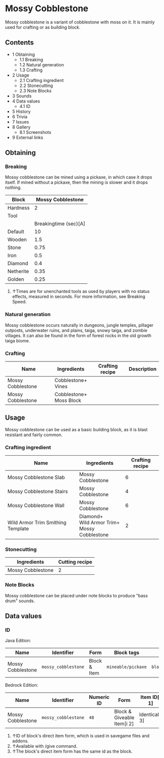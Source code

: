 # Mossy Cobblestone
Mossy cobblestone is a variant of cobblestone with moss on it. It is mainly used for crafting or as building block.

## Contents
- 1 Obtaining
	- 1.1 Breaking
	- 1.2 Natural generation
	- 1.3 Crafting
- 2 Usage
	- 2.1 Crafting ingredient
	- 2.2 Stonecutting
	- 2.3 Note Blocks
- 3 Sounds
- 4 Data values
	- 4.1 ID
- 5 History
- 6 Trivia
- 7 Issues
- 8 Gallery
	- 8.1 Screenshots
- 9 External links

## Obtaining
### Breaking
Mossy cobblestone can be mined using a pickaxe, in which case it drops itself. If mined without a pickaxe, then the mining is slower and it drops nothing.

| Block     | Mossy Cobblestone     |
|-----------|-----------------------|
| Hardness  | 2                     |
| Tool      |                       |
|           | Breakingtime (sec)[A] |
| Default   | 10                    |
| Wooden    | 1.5                   |
| Stone     | 0.75                  |
| Iron      | 0.5                   |
| Diamond   | 0.4                   |
| Netherite | 0.35                  |
| Golden    | 0.25                  |

1. ↑Times are for unenchanted tools as used by players with no status effects, measured in seconds. For more information, see Breaking Speed.

### Natural generation
Mossy cobblestone occurs naturally in dungeons, jungle temples, pillager outposts, underwater ruins, and plains, taiga, snowy taiga, and zombie villages. It can also be found in the form of forest rocks in the old growth taiga biome.

### Crafting
| Name              | Ingredients                 | Crafting recipe | Description |
|-------------------|-----------------------------|-----------------|-------------|
| Mossy Cobblestone | Cobblestone+<br/>Vines      |                 |             |
| Mossy Cobblestone | Cobblestone+<br/>Moss Block |                 |             |

## Usage
Mossy cobblestone can be used as a basic building block, as it is blast resistant and fairly common.

### Crafting ingredient
| Name                              | Ingredients                                         | Crafting recipe |
|-----------------------------------|-----------------------------------------------------|-----------------|
| Mossy Cobblestone Slab            | Mossy Cobblestone                                   | 6               |
| Mossy Cobblestone Stairs          | Mossy Cobblestone                                   | 4               |
| Mossy Cobblestone Wall            | Mossy Cobblestone                                   | 6               |
| Wild Armor Trim Smithing Template | Diamond+<br/>Wild Armor Trim+<br/>Mossy Cobblestone | 2               |

### Stonecutting
| Ingredients       | Cutting recipe |
|-------------------|----------------|
| Mossy Cobblestone | 2              |

### Note Blocks
Mossy cobblestone can be placed under note blocks to produce "bass drum" sounds.

## Data values
### ID
Java Edition:

| Name              | Identifier          | Form         | Block tags         | Translation key                     |
|-------------------|---------------------|--------------|--------------------|-------------------------------------|
| Mossy Cobblestone | `mossy_cobblestone` | Block & Item | `mineable/pickaxe` | `block.minecraft.mossy_cobblestone` |

Bedrock Edition:

| Name              | Identifier          | Numeric ID | Form                       | Item ID[i 1]   | Translation key               |
|-------------------|---------------------|------------|----------------------------|----------------|-------------------------------|
| Mossy Cobblestone | `mossy_cobblestone` | `48`       | Block & Giveable Item[i 2] | Identical[i 3] | `tile.mossy_cobblestone.name` |

1. ↑ID of block's direct item form, which is used in savegame files and addons.
2. ↑Available with /give command.
3. ↑The block's direct item form has the same id as the block.

